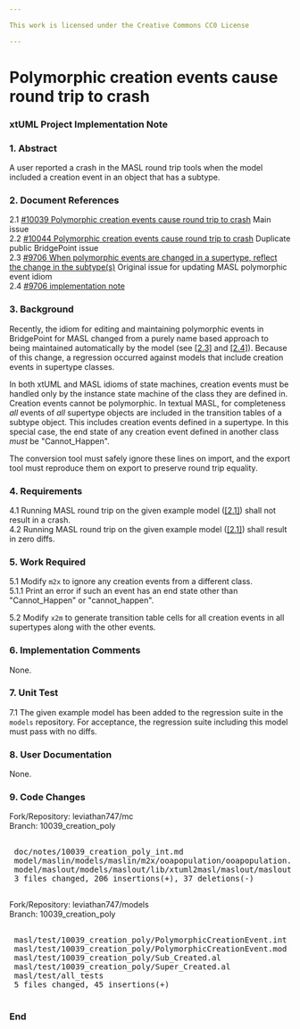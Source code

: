 ```yaml
---

This work is licensed under the Creative Commons CC0 License

---
```


# Polymorphic creation events cause round trip to crash
### xtUML Project Implementation Note

### 1. Abstract

A user reported a crash in the MASL round trip tools when the model included a
creation event in an object that has a subtype.

### 2. Document References

<a id="2.1"></a>2.1 [#10039 Polymorphic creation events cause round trip to crash](https://support.onefact.net/issues/10039) Main issue  
<a id="2.2"></a>2.2 [#10044 Polymorphic creation events cause round trip to crash](https://support.onefact.net/issues/10044) Duplicate public BridgePoint issue  
<a id="2.3"></a>2.3 [#9706 When polymorphic events are changed in a supertype, reflect the change in the subtype(s)](https://support.onefact.net/issues/9706) Original issue for updating MASL polymorphic event idiom  
<a id="2.4"></a>2.4 [#9706 implementation note](https://github.com/xtuml/bridgepoint/blob/master/doc-bridgepoint/notes/9706_polys/9706_polys_int.md)  

### 3. Background

Recently, the idiom for editing and maintaining polymorphic events in
BridgePoint for MASL changed from a purely name based approach to being
maintained automatically by the model (see [[2.3]](#2.4) and [[2.4]](#2.4)).
Because of this change, a regression occurred against models that include creation
events in supertype classes.

In both xtUML and MASL idioms of state machines, creation events must be
handled only by the instance state machine of the class they are defined in.
Creation events cannot be polymorphic. In textual MASL, for completeness _all_
events of _all_ supertype objects are included in the transition tables of a
subtype object. This includes creation events defined in a supertype. In this
special case, the end state of any creation event defined in another class
_must_ be "Cannot_Happen".

The conversion tool must safely ignore these lines on import, and the export tool
must reproduce them on export to preserve round trip equality.

### 4. Requirements

4.1 Running MASL round trip on the given example model ([[2.1]](#2.1)) shall not
result in a crash.  
4.2 Running MASL round trip on the given example model ([[2.1]](#2.1)) shall
result in zero diffs.  

### 5. Work Required

5.1 Modify `m2x` to ignore any creation events from a different class.  
5.1.1 Print an error if such an event has an end state other than
"Cannot_Happen" or "cannot_happen".  

5.2 Modify `x2m` to generate transition table cells for all creation events in
all supertypes along with the other events.  

### 6. Implementation Comments

None.

### 7. Unit Test

7.1 The given example model has been added to the regression suite in the
`models` repository. For acceptance, the regression suite including this model
must pass with no diffs.

### 8. User Documentation

None.

### 9. Code Changes

Fork/Repository: leviathan747/mc  
Branch: 10039_creation_poly  

<pre>

 doc/notes/10039_creation_poly_int.md                              | 94 ++++++++++++++++++++++++++++++++++++++++++++++++++++++++++++++++++++++++++++++++++++++++++++++
 model/maslin/models/maslin/m2x/ooapopulation/ooapopulation.xtuml  | 82 ++++++++++++++++++++++++++++++++++++++++++++++++++++++++++++----------------------
 model/maslout/models/maslout/lib/xtuml2masl/maslout/maslout.xtuml | 67 ++++++++++++++++++++++++++++++++++++++++++++++++++++---------------
 3 files changed, 206 insertions(+), 37 deletions(-)

</pre>

Fork/Repository: leviathan747/models  
Branch: 10039_creation_poly  

<pre>

 masl/test/10039_creation_poly/PolymorphicCreationEvent.int |  2 ++
 masl/test/10039_creation_poly/PolymorphicCreationEvent.mod | 34 ++++++++++++++++++++++++++++++++++
 masl/test/10039_creation_poly/Sub_Created.al               |  4 ++++
 masl/test/10039_creation_poly/Super_Created.al             |  4 ++++
 masl/test/all_tests                                        |  1 +
 5 files changed, 45 insertions(+)

</pre>

### End
